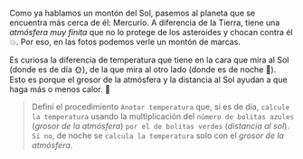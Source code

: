 <gs-attire attire-url="https://raw.githubusercontent.com/MumukiProject/mumuki-guia-gobstones-practica-integradora-primaria-ii/master/assets/attires/config_1551194860476.json"></gs-attire>

<gs-toolbox toolbox-url="https://raw.githubusercontent.com/MumukiProject/mumuki-guia-gobstones-practica-integradora-primaria-ii/master/assets/toolbox_1552416002661.xml"></gs-toolbox>

Como ya hablamos un montón del Sol, pasemos al planeta que se encuentra más cerca de él: Mercurio. A diferencia de la Tierra, tiene una _atmósfera muy finita_ que no lo protege de los asteroides y chocan contra él :collision:. Por eso, en las fotos podemos verle un montón de marcas. 

Es curiosa la diferencia de temperatura que tiene en la cara que mira al Sol (donde es de día :sun_with_face:), de la que mira al otro lado (donde es de noche :new_moon_with_face:). Esto es porque el grosor de la atmósfera y la distancia al Sol ayudan a que haga más o menos calor. :grimacing:

> Definí el procedimiento `Anotar temperatura` que, si es de día, `calcule la temperatura` usando la multiplicación del `número de bolitas azules` (_grosor de la atmósfera_) `por el de bolitas verdes` (_distancia al sol_). `Si no`, de noche se `calcula la temperatura` solo con el _grosor de la atmósfera_.